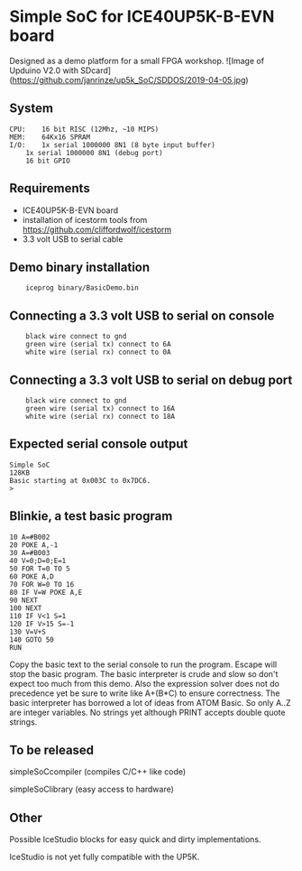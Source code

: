 # Simple SoC for ICE40UP5K-B-EVN board

Designed as a demo platform for a small FPGA workshop.
![Image of Upduino V2.0 with SDcard]
(https://github.com/janrinze/up5k_SoC/SDDOS/2019-04-05.jpg)
## System

	CPU:	16 bit RISC (12Mhz, ~10 MIPS)
	MEM:	64Kx16 SPRAM
	I/O:	1x serial 1000000 8N1 (8 byte input buffer)
		1x serial 1000000 8N1 (debug port)
		16 bit GPIO

## Requirements
* ICE40UP5K-B-EVN board
* installation of icestorm tools from https://github.com/cliffordwolf/icestorm
* 3.3 volt USB to serial cable

## Demo binary installation
````
    iceprog binary/BasicDemo.bin
````

## Connecting a 3.3 volt USB to serial on console
````
	black wire connect to gnd
	green wire (serial tx) connect to 6A
	white wire (serial rx) connect to 0A
````

## Connecting a 3.3 volt USB to serial on debug port
````
	black wire connect to gnd
	green wire (serial tx) connect to 16A
	white wire (serial rx) connect to 18A
````

## Expected serial console output
````
Simple SoC
128KB
Basic starting at 0x003C to 0x7DC6.
>
````

## Blinkie, a test basic program
````
10 A=#B002
20 POKE A,-1
30 A=#B003
40 V=0;D=0;E=1
50 FOR T=0 TO 5
60 POKE A,D
70 FOR W=0 TO 16
80 IF V=W POKE A,E
90 NEXT
100 NEXT
110 IF V<1 S=1
120 IF V>15 S=-1
130 V=V+S
140 GOTO 50
RUN
````
Copy the basic text to the serial console to run the program. Escape will stop the basic program. The basic interpreter is crude and slow so don't expect too much from this demo. Also the expression solver does not do precedence yet be sure to write like A+(B*C) to ensure correctness. The basic interpreter has borrowed a lot of ideas from ATOM Basic. So only A..Z are integer variables. No strings yet although PRINT accepts double quote strings.

## To be released
simpleSoCcompiler (compiles C/C++ like code)

simpleSoClibrary  (easy access to hardware)

## Other
Possible IceStudio blocks for easy quick and dirty implementations.

IceStudio is not yet fully compatible with the UP5K.
